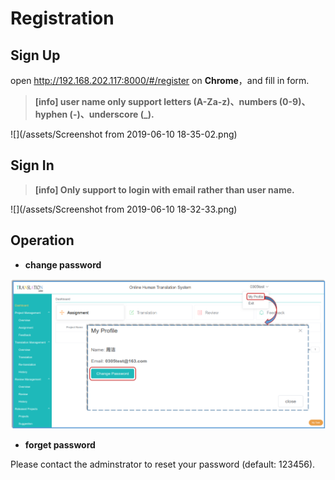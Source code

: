 # Registration

## Sign Up

open http://192.168.202.117:8000/#/register on **Chrome**，and fill in form.

> **[info] user name only support letters (A-Za-z)、numbers (0-9)、hyphen (-)、underscore (_).**

![](/assets/Screenshot from 2019-06-10 18-35-02.png)

## Sign In

> **[info] Only support to login with email rather than user name.**

![](/assets/Screenshot from 2019-06-10 18-32-33.png)

## Operation

- **change password**

<span id='change-password'></span>

![](/assets/user.change_password.png)

- **forget password**

Please contact the adminstrator to reset your password (default: 123456).


